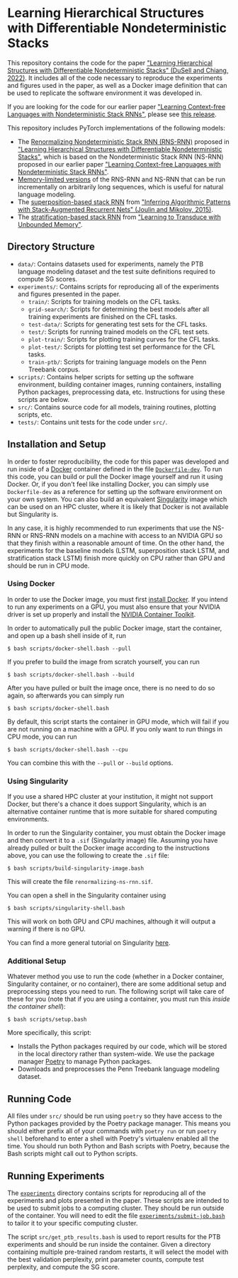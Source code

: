 # Learning Hierarchical Structures with Differentiable Nondeterministic Stacks

This repository contains the code for the paper
["Learning Hierarchical Structures with Differentiable Nondeterministic Stacks" (DuSell and Chiang, 2022)](https://openreview.net/forum?id=5LXw_QplBiF).
It includes all of the code necessary to reproduce the experiments and figures
used in the paper, as well as a Docker image definition that can be used to
replicate the software environment it was developed in.

If you are looking for the code for our earlier paper
["Learning Context-free Languages with Nondeterministic Stack RNNs"](https://aclanthology.org/2020.conll-1.41/),
please see
[this release](https://github.com/bdusell/nondeterministic-stack-rnn/tree/conll2020).

This repository includes PyTorch implementations of the following models:

* The
  [Renormalizing Nondeterministic Stack RNN (RNS-RNN)](src/nsrnn/models/nondeterministic_stack.py)
  proposed in
  ["Learning Hierarchical Structures with Differentiable Nondeterministic Stacks"](https://openreview.net/forum?id=5LXw_QplBiF),
  which is based on the Nondeterministic Stack RNN (NS-RNN) proposed in our
  earlier paper
  ["Learning Context-free Languages with Nondeterministic Stack RNNs"](https://aclanthology.org/2020.conll-1.41/).
* [Memory-limited versions](src/nsrnn/models/limited_nondeterministic_stack.py)
  of the RNS-RNN and NS-RNN that can be run
  incrementally on arbitrarily long sequences, which is useful for natural
  language modeling.
* The
  [superposition-based stack RNN](src/nsrnn/models/joulin_mikolov.py)
  from
  ["Inferring Algorithmic Patterns with Stack-Augmented Recurrent Nets" (Joulin and Mikolov, 2015)](https://proceedings.neurips.cc/paper/2015/file/26657d5ff9020d2abefe558796b99584-Paper.pdf).
* The
  [stratification-based stack RNN](src/nsrnn/models/grefenstette.py)
  from
  ["Learning to Transduce with Unbounded Memory"](https://proceedings.neurips.cc/paper/2015/file/b9d487a30398d42ecff55c228ed5652b-Paper.pdf).

## Directory Structure

* `data/`: Contains datasets used for experiments, namely the PTB language
  modeling dataset and the test suite definitions required to compute SG
  scores.
* `experiments/`: Contains scripts for reproducing all of the experiments and
  figures presented in the paper.
  * `train/`: Scripts for training models on the CFL tasks.
  * `grid-search/`: Scripts for determining the best models after all training
    experiments are finished on the CFL tasks.
  * `test-data/`: Scripts for generating test sets for the CFL tasks.
  * `test/`: Scripts for running trained models on the CFL test sets.
  * `plot-train/`: Scripts for plotting training curves for the CFL tasks.
  * `plot-test/`: Scripts for plotting test set performance for the CFL tasks.
  * `train-ptb/`: Scripts for training language models on the Penn Treebank
    corpus.
* `scripts/`: Contains helper scripts for setting up the software environment,
  building container images, running containers, installing Python packages,
  preprocessing data, etc. Instructions for using these scripts are below.
* `src/`: Contains source code for all models, training routines, plotting
  scripts, etc.
* `tests/`: Contains unit tests for the code under `src/`.

## Installation and Setup

In order to foster reproducibility, the code for this paper was developed and
run inside of a [Docker](https://www.docker.com/) container defined in the file
[`Dockerfile-dev`](Dockerfile-dev). To run this code, you can build or pull the
Docker image yourself and run it using Docker. Or, if you don't feel like
installing Docker, you can simply use `Dockerfile-dev` as a reference for
setting up the software environment on your own system. You can also build
an equivalent [Singularity](https://sylabs.io/docs/#singularity) image which
can be used on an HPC cluster, where it is likely that Docker is not available
but Singularity is.

In any case, it is highly recommended to run experiments that use the NS-RNN or
RNS-RNN models on a machine with access to an NVIDIA GPU so that they finish
within a reasonable amount of time. On the other hand, the experiments for the
baseline models (LSTM, superposition stack LSTM, and stratification stack LSTM)
finish more quickly on CPU rather than GPU and should be run in CPU mode.

### Using Docker

In order to use the Docker image, you must first
[install Docker](https://www.docker.com/get-started).
If you intend to run any experiments on a GPU, you must also ensure that your
NVIDIA driver is set up properly and install the
[NVIDIA Container Toolkit](https://docs.nvidia.com/datacenter/cloud-native/container-toolkit/install-guide.html).

In order to automatically pull the public Docker image, start the container,
and open up a bash shell inside of it, run

    $ bash scripts/docker-shell.bash --pull

If you prefer to build the image from scratch yourself, you can run

    $ bash scripts/docker-shell.bash --build

After you have pulled or built the image once, there is no need to do so again,
so afterwards you can simply run

    $ bash scripts/docker-shell.bash

By default, this script starts the container in GPU mode, which will fail if
you are not running on a machine with a GPU. If you only want to run things in
CPU mode, you can run

    $ bash scripts/docker-shell.bash --cpu

You can combine this with the `--pull` or `--build` options.

### Using Singularity

If you use a shared HPC cluster at your institution, it might not support
Docker, but there's a chance it does support Singularity, which is an
alternative container runtime that is more suitable for shared computing
environments.

In order to run the Singularity container, you must obtain the Docker image and
then convert it to a `.sif` (Singularity image) file. Assuming you have already
pulled or built the Docker image according to the instructions above, you can
use the following to create the `.sif` file:

    $ bash scripts/build-singularity-image.bash

This will create the file `renormalizing-ns-rnn.sif`.

You can open a shell in the Singularity container using

    $ bash scripts/singularity-shell.bash

This will work on both GPU and CPU machines, although it will output a warning
if there is no GPU.

You can find a more general tutorial on Singularity
[here](https://github.com/bdusell/singularity-tutorial).

### Additional Setup

Whatever method you use to run the code (whether in a Docker container,
Singularity container, or no container), there are some additional setup and
preprocessing steps you need to run. The following script will take care of
these for you (note that if you are using a container, you must run this
*inside the container shell*):

    $ bash scripts/setup.bash

More specifically, this script:

* Installs the Python packages required by our code, which will be stored in
  the local directory rather than system-wide. We use the package manager
  [Poetry](https://python-poetry.org/) to manage Python packages.
* Downloads and preprocesses the Penn Treebank language modeling dataset.

## Running Code

All files under `src/` should be run using `poetry` so they have access to the
Python packages provided by the Poetry package manager. This means you should
either prefix all of your commands with `poetry run` or run `poetry shell`
beforehand to enter a shell with Poetry's virtualenv enabled all the time. You
should run both Python and Bash scripts with Poetry, because the Bash scripts
might call out to Python scripts.

## Running Experiments

The [`experiments`](experiments) directory contains scripts for reproducing
all of the experiments and plots presented in the paper. These scripts are
intended to be used to submit jobs to a computing cluster. They should be run
outside of the container. You will need to edit the file
[`experiments/submit-job.bash`](experiments/submit-job.bash)
to tailor it to your specific computing cluster.

The script `src/get_ptb_results.bash` is used to report results for the PTB
experiments and should be run inside the container. Given a directory
containing multiple pre-trained random restarts, it will select the model with
the best validation perplexity, print parameter counts, compute test
perplexity, and compute the SG score.
